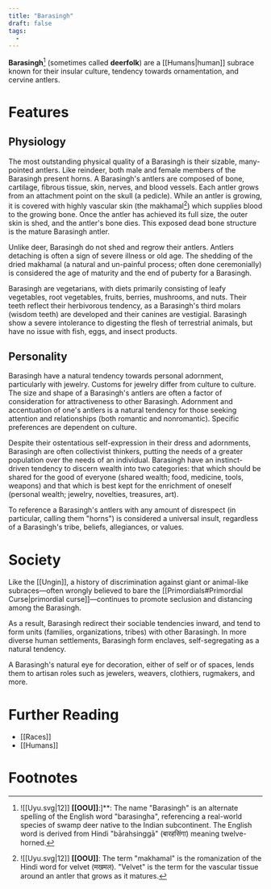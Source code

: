 ```yaml
---
title: "Barasingh"
draft: false
tags:
  - 
---
```


**Barasingh**[^bara] (sometimes called **deerfolk**) are a [[Humans|human]] subrace known for their insular culture, tendency towards ornamentation, and cervine antlers.

# Features
## Physiology
The most outstanding physical quality of a Barasingh is their sizable, many-pointed antlers. Like reindeer, both male and female members of the Barasingh present horns. A Barasingh's antlers are composed of bone, cartilage, fibrous tissue, skin, nerves, and blood vessels. Each antler grows from an attachment point on the skull (a pedicle). While an antler is growing, it is covered with highly vascular skin (the makhamal[^makh]) which supplies blood to the growing bone. Once the antler has achieved its full size, the outer skin is shed, and the antler's bone dies. This exposed dead bone structure is the mature Barasingh antler.

Unlike deer, Barasingh do not shed and regrow their antlers. Antlers detaching is often a sign of severe illness or old age. The shedding of the dried makhamal (a natural and un-painful process; often done ceremonially) is considered the age of maturity and the end of puberty for a Barasingh.

Barasingh are vegetarians, with diets primarily consisting of leafy vegetables, root vegetables, fruits, berries, mushrooms, and nuts. Their teeth reflect their herbivorous tendency, as a Barasingh's third molars (wisdom teeth) are developed and their canines are vestigial. Barasingh show a severe intolerance to digesting the flesh of terrestrial animals, but have no issue with fish, eggs, and insect products.

## Personality
Barasingh have a natural tendency towards personal adornment, particularly with jewelry. Customs for jewelry differ from culture to culture. The size and shape of a Barasingh's antlers are often a factor of consideration for attractiveness to other Barasingh. Adornment and accentuation of one's antlers is a natural tendency for those seeking attention and relationships (both romantic and nonromantic). Specific preferences are dependent on culture.

Despite their ostentatious self-expression in their dress and adornments, Barasingh are often collectivist thinkers, putting the needs of a greater population over the needs of an individual. Barasingh have an instinct-driven tendency to discern wealth into two categories: that which should be shared for the good of everyone (shared wealth; food, medicine, tools, weapons) and that which is best kept for the enrichment of oneself (personal wealth; jewelry, novelties, treasures, art). 

To reference a Barasingh's antlers with any amount of disrespect (in particular, calling them "horns") is considered a universal insult, regardless of a Barasingh's tribe, beliefs, allegiances, or values.

# Society
Like the [[Ungin]], a history of discrimination against giant or animal-like subraces—often wrongly believed to bare the [[Primordials#Primordial Curse|primordial curse]]—continues to promote seclusion and distancing among the Barasingh.

As a result, Barasingh redirect their sociable tendencies inward, and tend to form units (families, organizations, tribes) with other Barasingh. In more diverse human settlements, Barasingh form enclaves, self-segregating as a natural tendency. 

A Barasingh's natural eye for decoration, either of self or of spaces, lends them to artisan roles such as jewelers, weavers, clothiers, rugmakers, and more. 

# Further Reading
- [[Races]]
- [[Humans]]

# Footnotes
[^bara]: ![[Uyu.svg|12]] **[[OOU]]**:]**: The name "Barasingh" is an alternate spelling of the English word "barasingha", referencing a real-world species of swamp deer native to the Indian subcontinent. The English word is derived from Hindi "bārahsinggā" (बारहसिंगा) meaning twelve-horned.

[^makh]: ![[Uyu.svg|12]] **[[OOU]]**: The term "makhamal" is the romanization of the Hindi word for velvet (मखमल). "Velvet" is the term for the vascular tissue around an antler that grows as it matures.